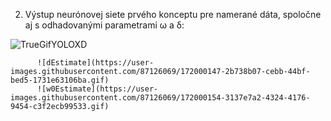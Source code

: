 2. Výstup neurónovej siete prvého konceptu pre namerané dáta, spoločne aj s odhadovanými parametrami ω a δ:

![TrueGifYOLOXD](https://user-images.githubusercontent.com/87126069/172000038-7976868f-d495-4074-a669-c21842edab67.gif)


          ![dEstimate](https://user-images.githubusercontent.com/87126069/172000147-2b738b07-cebb-44bf-bed5-1731e63106ba.gif)
          ![w0Estimate](https://user-images.githubusercontent.com/87126069/172000154-3137e7a2-4324-4176-9454-c3f2ecb99533.gif)
